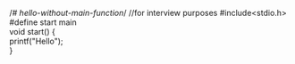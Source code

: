 /*# hello-without-main-function*/
//for interview purposes
#include<stdio.h>    
 #define start main    
void start() {    
   printf("Hello");    
}   
